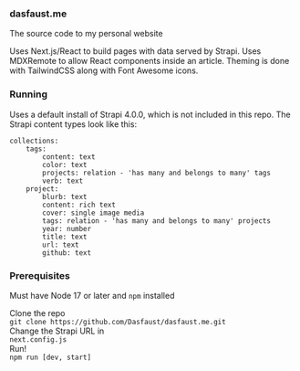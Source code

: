 ### dasfaust.me
The source code to my personal website

Uses Next.js/React to build pages with data served by Strapi. Uses MDXRemote to allow React components inside an article. Theming is done with TailwindCSS along with Font Awesome icons.

### Running
Uses a default install of Strapi 4.0.0, which is not included in this repo. The Strapi content types look like this:

```
collections:
	tags:
		content: text
		color: text
		projects: relation - 'has many and belongs to many' tags
		verb: text
	project:
		blurb: text
		content: rich text
		cover: single image media
		tags: relation - 'has many and belongs to many' projects
		year: number
		title: text
		url: text
		github: text
```

### Prerequisites
Must have Node 17 or later and `npm` installed 

Clone the repo  
`git clone https://github.com/Dasfaust/dasfaust.me.git`  
Change the Strapi URL in  
`next.config.js`  
Run!  
`npm run [dev, start]`
